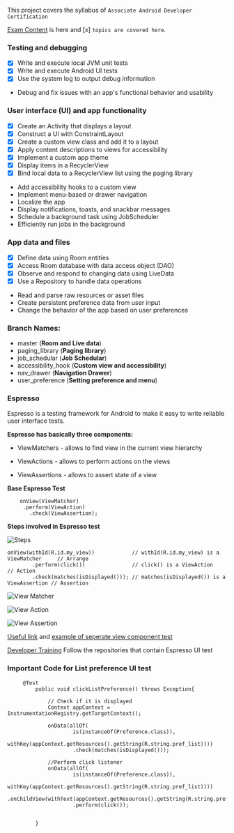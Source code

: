 This project covers the syllabus of `Associate Android Developer Certification`

[Exam Content](https://developers.google.com/training/certification/associate-android-developer/#exam-content) is here and [x] `topics are covered here`.

### Testing and debugging
- [x] Write and execute local JVM unit tests
- [x] Write and execute Android UI tests
- [x] Use the system log to output debug information
- Debug and fix issues with an app's functional behavior and usability

### User interface (UI) and app functionality
- [x] Create an Activity that displays a layout
- [x] Construct a UI with ConstraintLayout
- [x] Create a custom view class and add it to a layout
- [x] Apply content descriptions to views for accessibility
- [x] Implement a custom app theme
- [x] Display items in a RecyclerView
- [x] Bind local data to a RecyclerView list using the paging library
- Add accessibility hooks to a custom view
- Implement menu-based or drawer navigation
- Localize the app
- Display notifications, toasts, and snackbar messages
- Schedule a background task using JobScheduler
- Efficiently run jobs in the background

### App data and files

- [x] Define data using Room entities
- [x] Access Room database with data access object (DAO)
- [x] Observe and respond to changing data using LiveData
- [x] Use a Repository to handle data operations
- Read and parse raw resources or asset files
- Create persistent preference data from user input
- Change the behavior of the app based on user preferences


### Branch Names:

- master (**Room and Live data**)
- paging_library (**Paging library**)
- job_schedular (**Job Schedular**)
- accessibility_hook (**Custom view and accessibility**)
- nav_drawer (**Navigation Drawer**)
- user_preference (**Setting preference and menu**)


### Espresso

Espresso is a testing framework for Android to make it easy to write reliable user interface tests.

**Espresso has basically three components:**

- ViewMatchers - allows to find view in the current view hierarchy

- ViewActions - allows to perform actions on the views

- ViewAssertions - allows to assert state of a view

**Base Espresso Test**

        onView(ViewMatcher)       
         .perform(ViewAction)     
           .check(ViewAssertion); 

**Steps involved in Espresso test**

![Steps](https://github.com/anjandebnath/ArchitectureComponent/blob/master/app/img/Espresso.jpeg)

    onView(withId(R.id.my_view))            // withId(R.id.my_view) is a ViewMatcher     // Arrange
            .perform(click())               // click() is a ViewAction                   // Action
            .check(matches(isDisplayed())); // matches(isDisplayed()) is a ViewAssertion // Assertion
            
            

![View Matcher](https://github.com/anjandebnath/ArchitectureComponent/blob/ui_test/app/img/matcher.png)  

![View Action](https://github.com/anjandebnath/ArchitectureComponent/blob/ui_test/app/img/action.png)     

![View Assertion](https://github.com/anjandebnath/ArchitectureComponent/blob/ui_test/app/img/assertion.png)     
            
 [Useful link](https://medium.com/mindorks/android-testing-part-1-espresso-basics-7219b86c862b)   and [example of seperate view component test](https://www.javatips.net/api/material-components-android-master/tests/javatests/android/support/design/widget/FloatingActionButtonTest.java) 
 
 
 
 [Developer Training](https://github.com/google-developer-training/android-fundamentals-apps-v2) Follow the repositories that contain Espresso UI test 
 
 ### Important Code for List preference UI test
 
         @Test
             public void clickListPreference() throws Exception{
         
                 // Check if it is displayed
                 Context appContext = InstrumentationRegistry.getTargetContext();
         
                 onData(allOf(
                         is(instanceOf(Preference.class)),
                         withKey(appContext.getResources().getString(R.string.pref_list))))
                         .check(matches(isDisplayed()));
         
                 //Perform click listener
                 onData(allOf(
                         is(instanceOf(Preference.class)),
                         withKey(appContext.getResources().getString(R.string.pref_list))))
                         .onChildView(withText(appContext.getResources().getString(R.string.pref_list_title)))
                         .perform(click());
         
         
             }